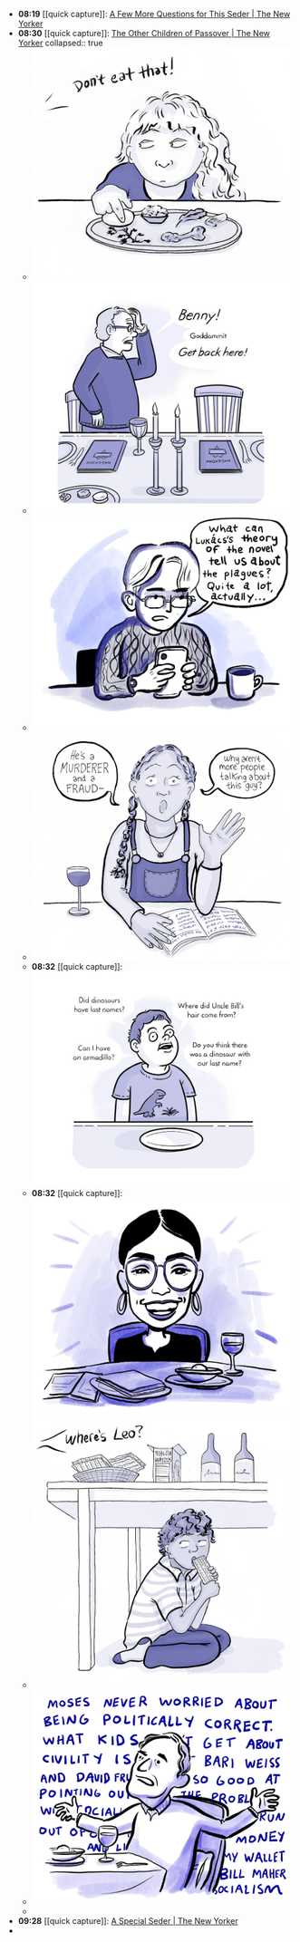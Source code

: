 - **08:19** [[quick capture]]:  [A Few More Questions for This Seder | The New Yorker](https://www.newyorker.com/humor/daily-shouts/a-few-more-questions-for-this-seder)
- **08:30** [[quick capture]]:  [The Other Children of Passover | The New Yorker](https://www.newyorker.com/humor/daily-shouts/the-other-children-of-passover?utm_source=nl&utm_brand=tny&utm_mailing=TNY_Humor_042224&utm_campaign=aud-dev&utm_medium=email&bxid=5be9e91324c17c6adf030df0&cndid=31901235&esrc=bounceX&utm_term=TNY_Humor)
  collapsed:: true
	- ![image.png](../assets/image_1713961860027_0.png)
	- ![image.png](../assets/image_1713961886763_0.png)
	- ![image.png](../assets/image_1713961913654_0.png)
	- ![image.png](../assets/image_1713961926735_0.png)
	- **08:32** [[quick capture]]: ![17139619427717637150428318508465](../assets/17139619427717637150428318508465.webp)
	- **08:32** [[quick capture]]: ![17139619655207885803116585684995](../assets/17139619655207885803116585684995.webp)
	- ![image.png](../assets/image_1713962029115_0.png)
	- ![image.png](../assets/image_1713962043702_0.png)
	-
- **09:28** [[quick capture]]:  [A Special Seder | The New Yorker](https://www.newyorker.com/magazine/2016/04/25/a-special-seder?utm_source=nl&utm_brand=tny&utm_mailing=TNY_Humor_042224&utm_campaign=aud-dev&utm_medium=email&bxid=5be9e91324c17c6adf030df0&cndid=31901235&esrc=bounceX&utm_term=TNY_Humor)
-